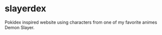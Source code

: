 # slayerdex

Pokidex inspired website using characters from one of my favorite animes Demon Slayer.
